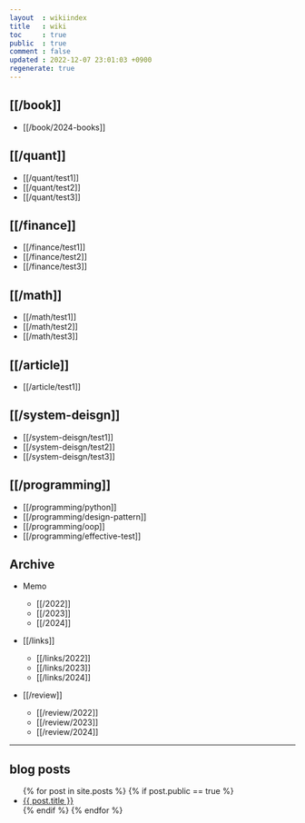 ```yaml
---
layout  : wikiindex
title   : wiki
toc     : true
public  : true
comment : false
updated : 2022-12-07 23:01:03 +0900
regenerate: true
---
```


## [[/book]]
* [[/book/2024-books]]

## [[/quant]]

* [[/quant/test1]]
* [[/quant/test2]]
* [[/quant/test3]]

## [[/finance]]

* [[/finance/test1]]
* [[/finance/test2]]
* [[/finance/test3]]

## [[/math]]

* [[/math/test1]]
* [[/math/test2]]
* [[/math/test3]]

## [[/article]]

* [[/article/test1]]

## [[/system-deisgn]]

* [[/system-deisgn/test1]]
* [[/system-deisgn/test2]]
* [[/system-deisgn/test3]]

## [[/programming]]

* [[/programming/python]]
* [[/programming/design-pattern]]
* [[/programming/oop]]
* [[/programming/effective-test]]

## Archive

* Memo
    * [[/2022]]
    * [[/2023]]
    * [[/2024]]

* [[/links]]
    * [[/links/2022]]
    * [[/links/2023]]
    * [[/links/2024]]

* [[/review]]
    * [[/review/2022]]
    * [[/review/2023]]
    * [[/review/2024]]

---

## blog posts
<div>
    <ul>
{% for post in site.posts %}
    {% if post.public == true %}
        <li>
            <a class="post-link" href="{{ post.url | prepend: site.baseurl }}">
                {{ post.title }}
            </a>
        </li>
    {% endif %}
{% endfor %}
    </ul>
</div>

